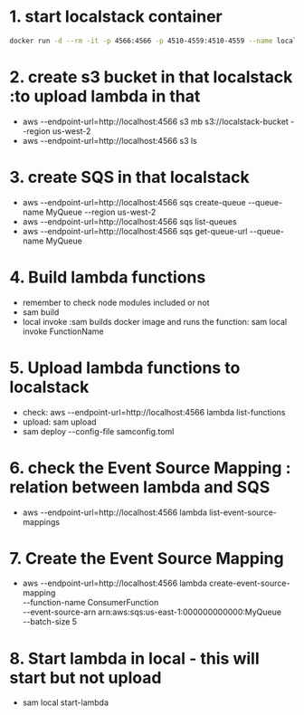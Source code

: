 # 1. start localstack container
```sh
docker run -d --rm -it -p 4566:4566 -p 4510-4559:4510-4559 --name localstack localstack/localstack
```
# 2. create s3 bucket in that localstack :to upload lambda in that
- aws --endpoint-url=http://localhost:4566 s3 mb s3://localstack-bucket --region us-west-2
- aws --endpoint-url=http://localhost:4566 s3 ls
# 3. create SQS in that localstack
- aws --endpoint-url=http://localhost:4566 sqs create-queue --queue-name MyQueue --region us-west-2
- aws --endpoint-url=http://localhost:4566 sqs list-queues
- aws --endpoint-url=http://localhost:4566 sqs get-queue-url --queue-name MyQueue

# 4. Build lambda functions
- remember to check node modules included or not
- sam build
- local invoke :sam builds docker image and runs the function: sam local invoke FunctionName

# 5. Upload lambda functions to localstack
- check: aws --endpoint-url=http://localhost:4566 lambda list-functions
- upload: sam upload
- sam deploy --config-file samconfig.toml
# 6. check the Event Source Mapping : relation between lambda and SQS
- aws --endpoint-url=http://localhost:4566 lambda list-event-source-mappings
# 7. Create the Event Source Mapping
- aws --endpoint-url=http://localhost:4566 lambda create-event-source-mapping \
    --function-name ConsumerFunction \
    --event-source-arn arn:aws:sqs:us-east-1:000000000000:MyQueue \
    --batch-size 5
# 8. Start lambda in local - this will start but not upload
- sam local start-lambda

